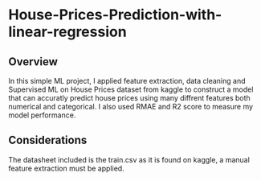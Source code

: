 # House-Prices-Prediction-with-linear-regression

## Overview
In this simple ML project, I applied feature extraction, data cleaning and Supervised ML on House Prices dataset from kaggle to construct a model that can accuratly predict house prices using many diffrent features both numerical and categorical.
I also used RMAE and R2 score to measure my model performance.

## Considerations
The datasheet included is the train.csv as it is found on kaggle, a manual feature extraction must be applied.
